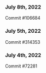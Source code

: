 ### July 8th, 2022

Commit #106684

### July 5th, 2022

Commit #314353


### July 4th, 2022

Commit #72281
